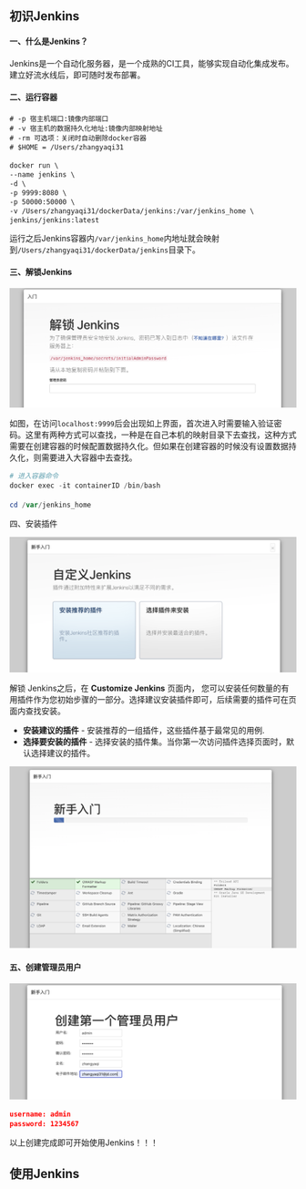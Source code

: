 ## 初识Jenkins

#### 一、什么是Jenkins？

Jenkins是一个自动化服务器，是一个成熟的CI工具，能够实现自动化集成发布。建立好流水线后，即可随时发布部署。

#### 二、运行容器
```shell
# -p 宿主机端口:镜像内部端口
# -v 宿主机的数据持久化地址:镜像内部映射地址
# -rm 可选项：关闭时自动删除docker容器
# $HOME = /Users/zhangyaqi31

docker run \
--name jenkins \
-d \
-p 9999:8080 \
-p 50000:50000 \
-v /Users/zhangyaqi31/dockerData/jenkins:/var/jenkins_home \
jenkins/jenkins:latest
```

运行之后Jenkins容器内`/var/jenkins_home`内地址就会映射到`/Users/zhangyaqi31/dockerData/jenkins`目录下。

#### 三、解锁Jenkins

![image](./images/Jenkins_start.png)

如图，在访问`localhost:9999`后会出现如上界面，首次进入时需要输入验证密码。这里有两种方式可以查找，一种是在自己本机的映射目录下去查找，这种方式需要在创建容器的时候配置数据持久化。但如果在创建容器的时候没有设置数据持久化，则需要进入大容器中去查找。

```powershell
# 进入容器命令
docker exec -it containerID /bin/bash

cd /var/jenkins_home
```

四、安装插件

![image](./images/Jenkins_plugins.png)

解锁 Jenkins之后，在 **Customize Jenkins** 页面内， 您可以安装任何数量的有用插件作为您初始步骤的一部分。选择建议安装插件即可，后续需要的插件可在页面内查找安装。

- **安装建议的插件** - 安装推荐的一组插件，这些插件基于最常见的用例.
- **选择要安装的插件** - 选择安装的插件集。当你第一次访问插件选择页面时，默认选择建议的插件。

![image](./images/Jenkins_plugin_install.png)

#### 五、创建管理员用户

![image](./images/Jenkins_user_setting.png)

```json
username: admin
password: 1234567
```

以上创建完成即可开始使用Jenkins！！！

## 使用Jenkins

